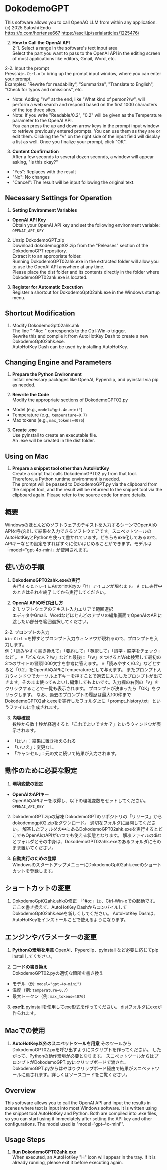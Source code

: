 # DokodemoGPT

This software allows you to call OpenAO LLM from within any application.  
(c) 2025 Satoshi Endo  
https://x.com/hortense667
https://ascii.jp/serialarticles/1225476/

2. **How to Call the OpenAI API**  
2-1. Select a range in the software's text input area  
Select the part you want to pass to the OpenAI API in the editing screen of most applications like editors, Gmail, Word, etc.

2-2. Input the prompt  
Press `Win-Ctrl-o` to bring up the prompt input window, where you can enter your prompt.  
Examples: "Rewrite for readability", "Summarize", "Translate to English", "Check for typos and omissions", etc.  
* Note: Adding "/w" at the end, like "What kind of person?/w", will perform a web search and respond based on the first 1000 characters of the top three sites.  
* Note: If you write "Readable/0.2", "0.2" will be given as the Temperature parameter to the OpenAI API.  
You can press the up and down arrow keys in the prompt input window to retrieve previously entered prompts. You can use them as they are or edit them. Clicking the "v" on the right side of the input field will display a list as well. Once you finalize your prompt, click "OK".

3. **Content Confirmation**  
After a few seconds to several dozen seconds, a window will appear asking, "Is this okay?"  
- "Yes": Replaces with the result  
- "No": No changes  
- "Cancel": The result will be input following the original text.

## Necessary Settings for Operation

1. **Setting Environment Variables**  
- **OpenAI API Key**  
  Obtain your OpenAI API key and set the following environment variable:  
  `OPENAI_API_KEY`

2. Unzip DokodemoGPT.zip  
Download dokodemogpt02.zip from the "Releases" section of the DokodemoGPT repository.  
Extract it to an appropriate folder.  
Running DokodemoGPT02ahk.exe in the extracted folder will allow you to use the OpenAI API anywhere at any time.  
Please place the dist folder and its contents directly in the folder where DokodemoGPT02ahk.exe is located.

3. **Register for Automatic Execution**  
Register a shortcut for DokodemoGpt02ahk.exe in the Windows startup menu.

## Shortcut Modification
1. Modify DokodemoGpt02ahk.ahk  
The line " ^#o:: " corresponds to the Ctrl-Win-o trigger.  
Rewrite this and compile it from AutoHotKey Dash to create a new DokodemoGpt02ahk.exe.  
AutoHotKey Dash can be used by installing AutoHotKey.

## Changing Engine and Parameters

1. **Prepare the Python Environment**  
Install necessary packages like OpenAI, Pyperclip, and pyinstall via pip as needed.

2. **Rewrite the Code**  
Modify the appropriate sections of DokodemoGPT02.py  
- Model (e.g., `model="gpt-4o-mini"`)  
- Temperature (e.g., `temperature=0.7`)  
- Max tokens (e.g., `max_tokens=4076`)

3. **Create .exe**  
Use pyinstall to create an executable file.  
An .exe will be created in the dist folder.

## Using on Mac
1. **Prepare a snippet tool other than AutoHotKey**  
Create a script that calls DokodemoGPT02.py from that tool.  
Therefore, a Python runtime environment is needed.  
The prompt will be passed to DokodemoGPT.py via the clipboard from the snippet tool, and the result will be returned to the snippet tool via the clipboard again. Please refer to the source code for more details.


## 概要
Windowsのほとんどのソフトウェアのテキストを入力するシーンでOpenAIのAPIを呼び出して結果を入力できるソフトウェアです。スニペットツールのAutoHotKeyとPythonを使って書かれています。どちらもexe化してあるので、APIキーなどの設定をすればすぐに使いはじめることができます。モデルは「model="gpt-4o-mini」が使用されます。

## 使い方の手順

1. **DokodemoGPT02ahk.exeの実行**  
実行するとトレイにAutoHotKeyの「H」アイコンが現れます。すでに実行中のときはそれを終了してから実行してください。

2. **OpenAI APIの呼び出し方**  
2-1. ソフトウェアのテキスト入力エリアで範囲選択  
エディタやGmail、Wordなどほとんどのアプリの編集画面でOpenAIのAPIに渡したい部分を範囲選択してください。

2-2. プロンプトの入力  
`Win-Ctrl-o`を押すとプロンプト入力ウィンドウが現れるので、プロンプトを入力します。  
例：「読みやすく書き換えて」「要約して」「英訳して」「誤字・脱字をチェック」など 。
※「どんな人？/w」などと最後に「/w」をつけるとWeb検索して最初の3つのサイトの冒頭1000文字を参考に答えます。
※「読みやすく/0.2」などとすると「0.2」をOpenAIのAPIにTemperatureとして与えます。
またプロンプト入力ウィンドウでカーソル上下キーを押すことで過去に入力したプロンプトが出てきます。そのまま使ってもよいし編集してもよいです。入力欄の右側の「v」をクリックすることで一覧も表示されます。
プロンプトが決まったら「OK」をクリックします。
なお、過去のプロンプトの履歴は最大100件までDokodemoGPT02ahk.exeを実行したフォルダ上に「prompt_history.txt」というファイルに作成されます。

3. **内容確認**  
数秒から数十秒が経過すると「これでよいですか？」というウィンドウが表示されます。  
- 「はい」：結果に置き換えられる  
- 「いいえ」：変更なし  
- 「キャンセル」：元の文に続いて結果が入力されます。

## 動作のために必要な設定

1. **環境変数の設定**  
- **OpenAIのAPIキー**  
  OpenAIのAPIキーを取得し、以下の環境変数をセットしてください。  
  `OPENAI_API_KEY`

2. DokodemoGPT.zipの解凍
DokodemoGPTのリポジトリの「リリース」からdokodemogpt02.zipをダウンロード。
適切なフォルダに展開してください。
解答したフォルダの中にあるDokodemoGPT02ahk.exeを実行するとどこでもOpenAIのAPIがいつでも使える状態となります。
解凍ファイルのdistとフォルダとその中身は、DokodemoGPT02ahk.exeのあるフォルダにそのまま置いてください。

3. **自動実行のための登録**  
WindowsのスタートアップメニューにDokodemoGpt02ahk.exeのショートカットを登録します。

## ショートカットの変更
1. DokodemoGpt02ahk.ahkの修正
「^#o::」は、Ctrl-Win-oでの起動です。
ここを書き換えて、AutoHotKey DashからコンバイルしてDokodemoGpt02ahk.exeを新しくしてください。
AutoHotKey Dashは、AutoHotKeyをインストールことで使えるようになります。

## エンジンやパラメーターの変更

1. **Pythonの環境を用意**
OpenAI、Pyperclip、pyinstall など必要に応じてpip installしてください。

2. **コードの書き換え**  
DokodemoGPT02.pyの適切な箇所を書き換え
- モデル（例: `model="gpt-4o-mini"`）
- 温度（例: `temperature=0.7`）
- 最大トークン（例: `max_tokens=4076`）

3. **exe化**
pyinstallを使用してexe形式を作ってください。
distフォルダにexeが作られます。

## Macでの使用
1. **AutoHotKey以外のスニペットツールを用意**
そのツールからDokodemoGPT02.pyを呼び出すようにスクリプトを作ってください。
したがって、Pythonの動作環境が必要となります。
スニペットツールからはプロンプトがDokodemoGPT.pyにクリップボードで渡され、DokodemoGPT.pyからはやはりクリップボード経由で結果がスニペットツールに戻されます。詳しくはソースコードをご覧ください。

## Overview
This software allows you to call the OpenAI API and input the results in scenes where text is input into most Windows software. It is written using the snippet tool AutoHotKey and Python. Both are compiled into .exe files, so you can start using it immediately after setting the API key and other configurations. The model used is "model='gpt-4o-mini'".

## Usage Steps

1. **Run DokodemoGPT02ahk.exe**  
When executed, an AutoHotKey "H" icon will appear in the tray. If it is already running, please exit it before executing again.

